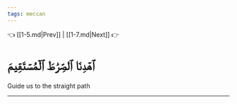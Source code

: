 ```yaml
---
tags: meccan
---
```


👈 [[1-5.md|Prev]] | [[1-7.md|Next]] 👉

# ٱهۡدِنَا ٱلصِّرَٰطَ ٱلۡمُسۡتَقِيمَ

Guide us to the straight path

---


